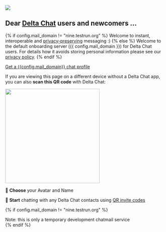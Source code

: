 <img class="banner" src="collage-top.png">

## Dear [Delta Chat](https://get.delta.chat) users and newcomers ... 

{% if config.mail_domain != "nine.testrun.org" %}
Welcome to instant, interoperable and [privacy-preserving](privacy.html) messaging :) 
{% else %}
Welcome to the default onboarding server ({{ config.mail_domain }}) 
for Delta Chat users.  For details how it avoids storing personal information
please see our [privacy policy](privacy.html). 
{% endif %}

<a class="cta-button link-centered" href="DCACCOUNT:https://{{ config.mail_domain }}/new">
  Get a {{config.mail_domain}} chat profile
</a>

If you are viewing this page on a different device
without a Delta Chat app,
you can also **scan this QR code** with Delta Chat:

<a class="link-centered" href="DCACCOUNT:https://{{ config.mail_domain }}/new">
  <img width=300 src="qr-chatmail-invite-{{config.mail_domain}}.png">
</a>

🐣 **Choose** your Avatar and Name

💬 **Start** chatting with any Delta Chat contacts using [QR invite codes](https://delta.chat/en/help#howtoe2ee)

{% if config.mail_domain != "nine.testrun.org" %}
<div class="experimental">Note: this is only a temporary development chatmail service</div>
{% endif %}
